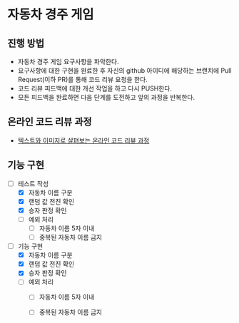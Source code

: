 # 자동차 경주 게임
## 진행 방법
* 자동차 경주 게임 요구사항을 파악한다.
* 요구사항에 대한 구현을 완료한 후 자신의 github 아이디에 해당하는 브랜치에 Pull Request(이하 PR)를 통해 코드 리뷰 요청을 한다.
* 코드 리뷰 피드백에 대한 개선 작업을 하고 다시 PUSH한다.
* 모든 피드백을 완료하면 다음 단계를 도전하고 앞의 과정을 반복한다.

## 온라인 코드 리뷰 과정
* [텍스트와 이미지로 살펴보는 온라인 코드 리뷰 과정](https://github.com/next-step/nextstep-docs/tree/master/codereview)

기능 구현
---
- [ ] 테스트 작성
  - [x] 자동차 이름 구분
  - [x] 랜덤 값 전진 확인
  - [x] 승자 판정 확인
  - [ ] 예외 처리
    - [ ] 자동차 이름 5자 이내
    - [ ] 중복된 자동차 이름 금지
  
- [ ] 기능 구현
  - [x] 자동차 이름 구분
  - [x] 랜덤 값 전진 확인
  - [x] 승자 판정 확인
  - [ ] 예외 처리
    - [ ] 자동차 이름 5자 이내
    - [ ] 중복된 자동차 이름 금지

